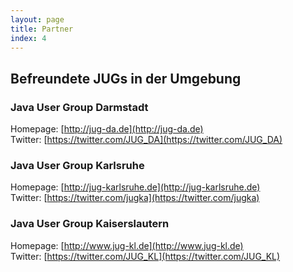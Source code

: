 ```yaml
---
layout: page
title: Partner
index: 4
---
```


## Befreundete JUGs in der Umgebung

### Java User Group Darmstadt

Homepage: [http://jug-da.de](http://jug-da.de)<br />
Twitter:  [https://twitter.com/JUG_DA](https://twitter.com/JUG_DA)

### Java User Group Karlsruhe

Homepage: [http://jug-karlsruhe.de](http://jug-karlsruhe.de)<br />
Twitter:  [https://twitter.com/jugka](https://twitter.com/jugka)

### Java User Group Kaiserslautern

Homepage: [http://www.jug-kl.de](http://www.jug-kl.de)<br />
Twitter:  [https://twitter.com/JUG_KL](https://twitter.com/JUG_KL)
